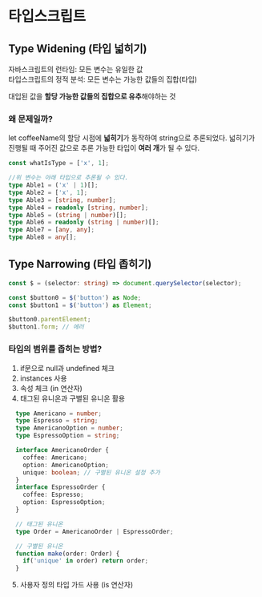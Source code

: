 # 타입스크립트

## Type Widening (타입 넓히기)
자바스크립트의 런타임: 모든 변수는 유일한 값   
타입스크립트의 정적 분석: 모든 변수는 가능한 값들의 집합(타입)

대입된 값을 **할당 가능한 값들의 집합으로 유추**해야하는 것

### 왜 문제일까?
let coffeeName의 할당 시점에 **넓히기**가 동작하여 string으로 추론되었다.
넓히기가 진행될 때 주어진 값으로 추론 가능한 타입이 **여러 개**가 될 수 있다.

```typescript
const whatIsType = ['x', 1];

//위 변수는 아래 타입으로 추론될 수 있다.
type Able1 = ('x' | 1)[];
type Able2 = ['x', 1];
type Able3 = [string, number];
type Able4 = readonly [string, number];
type Able5 = (string | number)[];
type Able6 = readonly (string | number)[];
type Able7 = [any, any];
type Able8 = any[];
```

## Type Narrowing (타입 좁히기)

```typescript
const $ = (selector: string) => document.querySelector(selector);

const $button0 = $('button') as Node;
const $button1 = $('button') as Element;

$button0.parentElement;
$button1.form; // 에러
```

### 타입의 범위를 좁히는 방법?
1. if문으로 null과 undefined 체크
2. instances 사용
3. 속성 체크 (in 연산자)
4. 태그된 유니온과 구별된 유니온 활용
  ```typescript
    type Americano = number;
    type Espresso = string;
    type AmericanoOption = number;
    type EspressoOption = string;

    interface AmericanoOrder {
      coffee: Americano;
      option: AmericanoOption;
      unique: boolean; // 구별된 유니온 설정 추가
    }
    interface EspressoOrder {
      coffee: Espresso;
      option: EspressoOption;
    }

    // 태그된 유니온
    type Order = AmericanoOrder | EspressoOrder;

    // 구별된 유니온
    function make(order: Order) {
      if('unique' in order) return order;
    }
  ```
5. 사용자 정의 타입 가드 사용 (is 연산자)

